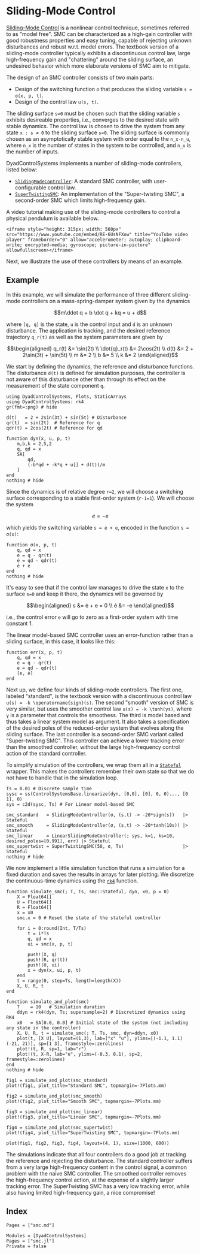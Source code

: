 # Sliding-Mode Control

[Sliding-Mode Control](https://en.wikipedia.org/wiki/Sliding_mode_control) is a nonlinear control technique, sometimes referred to as "model free". SMC can be characterized as a high-gain controller with good robustness properties and easy tuning, capable of rejecting unknown disturbances and robust w.r.t. model errors. The textbook version of a sliding-mode controller typically exhibits a discontinuous control law, large high-frequency gain and "chattering" around the sliding surface, an undesired behavior which more elaborate versions of SMC aim to mitigate.

The design of an SMC controller consists of two main parts:
- Design of the switching function ``σ`` that produces the sliding variable ``s = σ(x, p, t)``.
- Design of the control law ``u(s, t)``.

The sliding surface ``s=0`` must be chosen such that the sliding variable ``s`` exhibits desireable properties, i.e., converges to the desired state with stable dynamics. The control law is chosen to drive the system from any state ``x : s ≠ 0`` to the sliding surface ``s=0``. The sliding surface is commonly chosen as an asymptotically stable system with order equal to the ``n_x-n_u``, where ``n_x`` is the number of states in the system to be controlled, and ``n_u`` is the number of inputs.

DyadControlSystems implements a number of sliding-mode controllers, listed below:
- [`SlidingModeController`](@ref): A standard SMC controller, with user-configurable control law.
- [`SuperTwistingSMC`](@ref): An implementation of the "Super-twisting SMC", a second-order SMC which limits high-frequency gain.

A video tutorial making use of the sliding-mode controllers to control a physical pendulum is available below.
```@raw html
<iframe style="height: 315px; width: 560px" src="https://www.youtube.com/embed/RE-6UsNFXow" title="YouTube video player" frameborder="0" allow="accelerometer; autoplay; clipboard-write; encrypted-media; gyroscope; picture-in-picture" allowfullscreen></iframe>
```

Next, we illustrate the use of these controllers by means of an example.

## Example
In this example, we will simulate the performance of three different sliding-mode controllers on a mass-spring-damper system given by the dynamics
```math
m\ddot q + b \dot q + kq = u + d
```
where ``[q, q̇]`` is the state, ``u`` is the control input and ``d`` is an unknown disturbance. The application is tracking, and the desired reference trajectory ``q_r(t)`` as well as the system parameters are given by
```math
\begin{aligned}
q_r(t) &= \sin(2t)              \\
\dot{q}_r(t) &= 2\cos(2t)       \\
d(t) &= 2 + 2\sin(3t) + \sin(5t) \\
m &= 2                          \\
b &= 5                          \\
k &= 2
\end{aligned}
```
We start by defining the dynamics, the reference and disturbance functions. The disturbance ``d(t)`` is defined for simulation purposes, the controller is not aware of this disturbance other than through its effect on the measurement of the state component ``q``.
```@example SMC
using DyadControlSystems, Plots, StaticArrays
using DyadControlSystems: rk4
gr(fmt=:png) # hide

d(t)   = 2 + 2sin(3t) + sin(5t) # Disturbance
qr(t)  = sin(2t)  # Reference for q
qdr(t) = 2cos(2t) # Reference for qd

function dyn(x, u, p, t)
    m,b,k = 2,5,2
    q, qd = x
    SA[
        qd,
        (-b*qd + -k*q + u[] + d(t))/m
    ]
end
nothing # hide
```

Since the dynamics is of relative degree ``r=2``, we will choose a switching surface corresponding to a stable first-order system (``r-1=1``). We will choose the system
```math
ė = -e
```
which yields the switching variable ``s = ė + e``, encoded in the function ``s = σ(x)``:
```@example SMC
function σ(x, p, t)
    q, qd = x
    e = q - qr(t)
    ė = qd - qdr(t)
    ė + e
end
nothing # hide
```
It's easy to see that if the control law manages to drive the state ``x`` to the surface ``s=0`` and keep it there, the dynamics will be governed by
```math
\begin{aligned}
s &= ė + e = 0 \\
ė &= -e
\end{aligned}
```
i.e., the control error ``e`` will go to zero as a first-order system with time constant 1.

The linear model-based SMC controller uses an error-function rather than a sliding surface, in this case, it looks like this:
```@example SMC
function err(x, p, t)
    q, qd = x
    e = q - qr(t)
    ė = qd - qdr(t)
    [e, ė]
end
```

Next up, we define four kinds of sliding-mode controllers. The first one, labeled "standard", is the textbook version with a discontinuous control law ``u(s) = -k \operatorname{sign}(s)``. The second "smooth" version of SMC is very similar, but uses the smoother control law ``u(s) = -k \tanh(γs)``, where ``γ`` is a parameter that controls the smoothess. The third is model based and thus takes a linear system model as argument. It also takes a specification of the desired poles of the reduced-order system that evolves along the sliding surface. The last controller is a second-order SMC variant called "Super-twisting SMC". This controller can achieve a lower tracking error than the smoothed controller, without the large high-frequency control action of the standard controller.

To simplify simulation of the controllers, we wrap them all in a [`Stateful`](@ref) wrapper. This makes the controllers remember their own state so that we do not have to handle that in the simulation loop. 
```@example SMC
Ts = 0.01 # Discrete sample time
sysc = ss(ControlSystemsBase.linearize(dyn, [0,0], [0], 0, 0)..., [0 1], 0)
sys = c2d(sysc, Ts) # For Linear model-based SMC

smc_standard   = SlidingModeController(σ, (s,t) -> -20*sign(s))   |> Stateful
smc_smooth     = SlidingModeController(σ, (s,t) -> -20*tanh(10s)) |> Stateful
smc_linear     = LinearSlidingModeController(; sys, k=1, ks=10, desired_poles=[0.991], err) |> Stateful
smc_supertwist = SuperTwistingSMC(50, σ, Ts)                      |> Stateful
nothing # hide
```

We now implement a little simulation function that runs a simulation for a fixed duration and saves the results in arrays for later plotting. We discretize the continuous-time dynamics using the [`rk4`](@ref) function. 
```@example SMC
function simulate_smc(; T, Ts, smc::Stateful, dyn, x0, p = 0)
    X = Float64[]
    U = Float64[]
    R = Float64[]
    x = x0
    smc.x = 0 # Reset the state of the stateful controller

    for i = 0:round(Int, T/Ts)
        t = i*Ts
        q, qd = x
        ui = smc(x, p, t)

        push!(X, q)
        push!(R, qr(t))
        push!(U, ui)
        x = dyn(x, ui, p, t)
    end
    t = range(0, step=Ts, length=length(X))
    X, U, R, t
end

function simulate_and_plot(smc)
    T    = 10   # Simulation duration
    ddyn = rk4(dyn, Ts; supersample=2) # Discretized dynamics using RK4
    x0   = SA[0.0, 0.0] # Initial state of the system (not including any state in the controller)
    X, U, R, t = simulate_smc(; T, Ts, smc, dyn=ddyn, x0)
    plot(t, [X U], layout=(1,3), lab=["x" "u"], ylims=[(-1.1, 1.1) (-21, 21)], sp=[1 3], framestyle=:zerolines)
    plot!(t, R, sp=1, lab="r")
    plot!(t, X-R, lab="e", ylims=(-0.3, 0.1), sp=2, framestyle=:zerolines)
end
nothing # hide
```

```@example SMC
fig1 = simulate_and_plot(smc_standard)
plot!(fig1, plot_title="Standard SMC", topmargin=-7Plots.mm)

fig2 = simulate_and_plot(smc_smooth)
plot!(fig2, plot_title="Smooth SMC", topmargin=-7Plots.mm)

fig3 = simulate_and_plot(smc_linear)
plot!(fig3, plot_title="Linear SMC", topmargin=-7Plots.mm)

fig4 = simulate_and_plot(smc_supertwist)
plot!(fig4, plot_title="SuperTwisting SMC", topmargin=-7Plots.mm)

plot(fig1, fig2, fig3, fig4, layout=(4, 1), size=(1000, 600))
```

The simulations indicate that all four controllers do a good job at tracking the reference and rejecting the disturbance. The standard controller suffers from a very large high-frequency content in the control signal, a common problem with the naive SMC controller. The smoothed controller removes the high-frequency control action, at the expense of a slightly larger tracking error. The SuperTwisting SMC has a very low tracking error, while also having limited high-frequency gain, a nice compromise!


## Index

```@index
Pages = ["smc.md"]
```
```@autodocs
Modules = [DyadControlSystems]
Pages = ["smc.jl"]
Private = false
```
